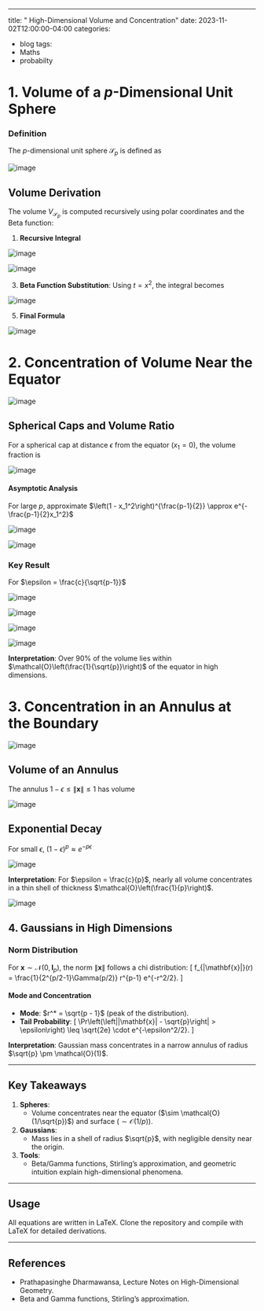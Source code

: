 
---
title: " High-Dimensional Volume and Concentration"
date: 2023-11-02T12:00:00-04:00
categories:
  - blog
tags:
  - Maths
  - probabilty




# **1. Volume of a $p$-Dimensional Unit Sphere**

### **Definition**
The $p$-dimensional unit sphere $\mathcal{S}_p$ is defined as

![image](https://github.com/user-attachments/assets/04bdacc8-279f-44d8-91e3-7033f07dc55c)


## **Volume Derivation**
The volume $V_{\mathcal{S}_p}$ is computed recursively using polar coordinates and the Beta function:
1. **Recursive Integral**

![image](https://github.com/user-attachments/assets/8d8fa7cb-65c1-443e-9b1a-cea1a608fcb5)

![image](https://github.com/user-attachments/assets/76e76da2-e4f3-4f65-8b6f-8285ea7180bd)


3. **Beta Function Substitution**:
   Using $t = x^2$, the integral becomes

![image](https://github.com/user-attachments/assets/d3200baf-a42f-4be9-aaf2-1a530cdcae86)


5. **Final Formula**

   
![image](https://github.com/user-attachments/assets/0a19c43f-85c6-45ad-99c8-d43e41f5793a)



# **2. Concentration of Volume Near the Equator**

![image](https://github.com/user-attachments/assets/c9c14e2e-50c3-4e36-91b3-91961194ed90)


## **Spherical Caps and Volume Ratio**
For a spherical cap at distance $\epsilon$ from the equator ($x_1 = 0$), the volume fraction is

![image](https://github.com/user-attachments/assets/bd709aac-d824-482a-9507-8355b35b6c34)


#### **Asymptotic Analysis**
For large $p$, approximate $\left(1 - x_1^2\right)^{\frac{p-1}{2}} \approx e^{-\frac{p-1}{2}x_1^2}$


![image](https://github.com/user-attachments/assets/655b9dce-b4e5-46ac-aa02-782a49ad0a6e)

![image](https://github.com/user-attachments/assets/0375aae1-586f-4e20-b448-283efad4cbbf)


### **Key Result**
For $\epsilon = \frac{c}{\sqrt{p-1}}$

![image](https://github.com/user-attachments/assets/c24e66cb-7150-4e6f-b184-3700256b68e1)

![image](https://github.com/user-attachments/assets/ebaa2c07-739a-4175-92b5-b215fafd4516)

![image](https://github.com/user-attachments/assets/f4949736-0990-4bcc-95ee-bcaa32d280c5)

![image](https://github.com/user-attachments/assets/a76110a5-5af9-4f59-b338-7f219cca76a0)


**Interpretation**: Over 90% of the volume lies within $\mathcal{O}\left(\frac{1}{\sqrt{p}}\right)$ of the equator in high dimensions.


# **3. Concentration in an Annulus at the Boundary**

![image](https://github.com/user-attachments/assets/497716e8-08bd-4bae-ae92-d69fa121c15c)


## **Volume of an Annulus**
The annulus $1 - \epsilon \leq \|\mathbf{x}\| \leq 1$ has volume

![image](https://github.com/user-attachments/assets/726a1753-de35-47ad-8cf0-4b9a1e141629)

## **Exponential Decay**
For small $\epsilon$, $(1 - \epsilon)^p \approx e^{-p\epsilon}$

![image](https://github.com/user-attachments/assets/06d08523-6b18-4ce8-8c69-cf8424415344)

**Interpretation**: For $\epsilon = \frac{c}{p}$, nearly all volume concentrates in a thin shell of thickness $\mathcal{O}\left(\frac{1}{p}\right)$.

![image](https://github.com/user-attachments/assets/46b4fac6-f9bc-4548-85e0-d1b1cb197b0d)




## **4. Gaussians in High Dimensions**

### **Norm Distribution**
For $\mathbf{x} \sim \mathcal{N}(0, \mathbf{I}_p)$, the norm $\|\mathbf{x}\|$ follows a chi distribution:
\[
f_{\|\mathbf{x}\|}(r) = \frac{1}{2^{p/2-1}\Gamma(p/2)} r^{p-1} e^{-r^2/2}.
\]

#### **Mode and Concentration**
- **Mode**: $r^* = \sqrt{p - 1}$ (peak of the distribution).
- **Tail Probability**:
\[
\Pr\left(\left|\|\mathbf{x}\| - \sqrt{p}\right| > \epsilon\right) \leq \sqrt{2e} \cdot e^{-\epsilon^2/2}.
\]

**Interpretation**: Gaussian mass concentrates in a narrow annulus of radius $\sqrt{p} \pm \mathcal{O}(1)$.

---

## **Key Takeaways**
1. **Spheres**: 
   - Volume concentrates near the equator ($\sim \mathcal{O}(1/\sqrt{p})$) and surface ($\sim \mathcal{O}(1/p)$).
2. **Gaussians**:
   - Mass lies in a shell of radius $\sqrt{p}$, with negligible density near the origin.
3. **Tools**:
   - Beta/Gamma functions, Stirling’s approximation, and geometric intuition explain high-dimensional phenomena.

---

## **Usage**
All equations are written in LaTeX. Clone the repository and compile with LaTeX for detailed derivations.

---

## **References**
- Prathapasinghe Dharmawansa, Lecture Notes on High-Dimensional Geometry.
- Beta and Gamma functions, Stirling’s approximation.

